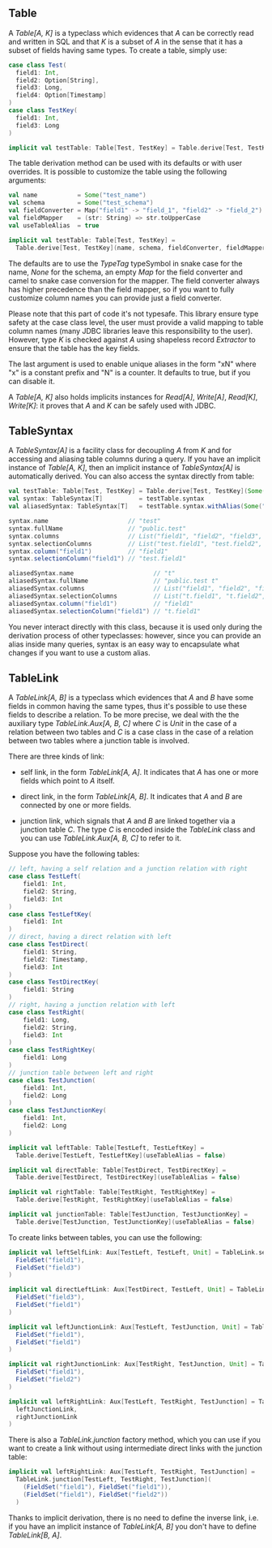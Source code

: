 ## Table

A *Table[A, K]* is a typeclass which evidences that *A* can be correctly read and written in SQL and that *K* is a 
subset of *A* in the sense that it has a subset of fields having same types. To create a table, simply use:

```scala
case class Test(
  field1: Int,
  field2: Option[String],
  field3: Long,
  field4: Option[Timestamp]
)
case class TestKey(
  field1: Int,
  field3: Long
)

implicit val testTable: Table[Test, TestKey] = Table.derive[Test, TestKey]()
```

The table derivation method can be used with its defaults or with user overrides. It is possible to customize the table
using the following arguments:

```scala
val name           = Some("test_name")
val schema         = Some("test_schema")
val fieldConverter = Map("field1" -> "field_1", "field2" -> "field_2")
val fieldMapper    = (str: String) => str.toUpperCase
val useTableAlias  = true

implicit val testTable: Table[Test, TestKey] = 
  Table.derive[Test, TestKey](name, schema, fieldConverter, fieldMapper, useTableAlias)
```

The defaults are to use the *TypeTag* typeSymbol in snake case for the name, *None* for the schema, an empty *Map* for 
the field converter and camel to snake case conversion for the mapper. The field converter always has higher precedence
than the field mapper, so if you want to fully customize column names you can provide just a field converter.

Please note that this part of code it's not typesafe. This library ensure type safety at the case class level, the user
must provide a valid mapping to table column names (many JDBC libraries leave this responsibility to the user). However,
type *K* is checked against *A* using shapeless record *Extractor* to ensure that the table has the key fields.

The last argument is used to enable unique aliases in the form "xN" where "x" is a constant prefix and "N" is a
counter. It defaults to true, but if you can disable it.

A *Table[A, K]* also holds implicits instances for *Read[A]*, *Write[A]*, *Read[K]*, *Write[K]*: it proves that *A* 
and *K* can be safely used with JDBC.

## TableSyntax

A *TableSyntax[A]* is a facility class for decoupling *A* from *K* and for accessing and aliasing table columns during 
a query. If you have an implicit instance of *Table[A, K]*, then an implicit instance of *TableSyntax[A]* is 
automatically derived. You can also access the syntax directly from table: 

```scala
val testTable: Table[Test, TestKey] = Table.derive[Test, TestKey](Some("test"), Some("public"), useTableAlias = false)
val syntax: TableSyntax[T]          = testTable.syntax
val aliasedSyntax: TableSyntax[T]   = testTable.syntax.withAlias(Some("t"))

syntax.name                      // "test"
syntax.fullName                  // "public.test"
syntax.columns                   // List("field1", "field2", "field3", "field4")
syntax.selectionColumns          // List("test.field1", "test.field2", "test.field3", "test.field4")
syntax.column("field1")          // "field1"
syntax.selectionColumn("field1") // "test.field1"

aliasedSyntax.name                      // "t"
aliasedSyntax.fullName                  // "public.test t"
aliasedSyntax.columns                   // List("field1", "field2", "field3", "field4")
aliasedSyntax.selectionColumns          // List("t.field1", "t.field2", "t.field3", "t.field4")
aliasedSyntax.column("field1")          // "field1"
aliasedSyntax.selectionColumn("field1") // "t.field1"
```

You never interact directly with this class, because it is used only during the derivation process of other typeclasses:
however, since you can provide an alias inside many queries, syntax is an easy way to encapsulate what changes if you
want to use a custom alias.

## TableLink

A *TableLink[A, B]* is a typeclass which evidences that *A* and *B* have some fields in common having the same types,
thus it's possible to use these fields to describe a relation. To be more precise, we deal with the the auxiliary
type *TableLink.Aux[A, B, C]* where *C* is *Unit* in the case of a relation between two tables and *C* is a case
class in the case of a relation between two tables where a junction table is involved. 

There are three kinds of link:

- self link, in the form *TableLink[A, A]*. It indicates that *A* has one or more fields which point to *A* itself. 

- direct link, in the form *TableLink[A, B]*. It indicates that *A* and *B* are connected by one or more fields.

- junction link, which signals that *A* and *B* are linked together via a junction table *C*. The type *C* is encoded 
inside the *TableLink* class and you can use *TableLink.Aux[A, B, C]* to refer to it.

Suppose you have the following tables:

```scala
// left, having a self relation and a junction relation with right
case class TestLeft(
    field1: Int,
    field2: String,
    field3: Int
)
case class TestLeftKey(
    field1: Int
)
// direct, having a direct relation with left
case class TestDirect(
    field1: String,
    field2: Timestamp,
    field3: Int
)
case class TestDirectKey(
    field1: String
)
// right, having a junction relation with left
case class TestRight(
    field1: Long,
    field2: String,
    field3: Int
)
case class TestRightKey(
    field1: Long
)
// junction table between left and right
case class TestJunction(
    field1: Int,
    field2: Long
)
case class TestJunctionKey(
    field1: Int,
    field2: Long
)

implicit val leftTable: Table[TestLeft, TestLeftKey] =
  Table.derive[TestLeft, TestLeftKey](useTableAlias = false)

implicit val directTable: Table[TestDirect, TestDirectKey] =
  Table.derive[TestDirect, TestDirectKey](useTableAlias = false)

implicit val rightTable: Table[TestRight, TestRightKey] =
  Table.derive[TestRight, TestRightKey](useTableAlias = false)

implicit val junctionTable: Table[TestJunction, TestJunctionKey] =
  Table.derive[TestJunction, TestJunctionKey](useTableAlias = false)
```

To create links between tables, you can use the following:

```scala
implicit val leftSelfLink: Aux[TestLeft, TestLeft, Unit] = TableLink.self[TestLeft](
  FieldSet("field1"),
  FieldSet("field3")
)

implicit val directLeftLink: Aux[TestDirect, TestLeft, Unit] = TableLink.direct[TestDirect, TestLeft](
  FieldSet("field3"),
  FieldSet("field1")
)

implicit val leftJunctionLink: Aux[TestLeft, TestJunction, Unit] = TableLink.direct[TestLeft, TestJunction](
  FieldSet("field1"),
  FieldSet("field1")
)

implicit val rightJunctionLink: Aux[TestRight, TestJunction, Unit] = TableLink.direct[TestRight, TestJunction](
  FieldSet("field1"),
  FieldSet("field2")
)

implicit val leftRightLink: Aux[TestLeft, TestRight, TestJunction] = TableLink.union(
  leftJunctionLink, 
  rightJunctionLink
)
```

There is also a *TableLink.junction* factory method, which you can use if you want to create a link without using
intermediate direct links with the junction table:

```scala
implicit val leftRightLink: Aux[TestLeft, TestRight, TestJunction] = 
  TableLink.junction[TestLeft, TestRight, TestJunction](
    (FieldSet("field1"), FieldSet("field1")),
    (FieldSet("field1"), FieldSet("field2"))
  )
```

Thanks to implicit derivation, there is no need to define the inverse link, i.e. if you have an implicit instance of
*TableLink[A, B]* you don't have to define *TableLink[B, A]*.
